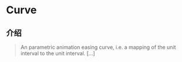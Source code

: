 # Curve

## 介绍

> An parametric animation easing curve, i.e. a mapping of the unit interval to the unit interval. [...]
